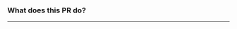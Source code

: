 ### What does this PR do?

<!--
Please include a summary of the change and/or which issue is fixed. Please also include relevant motivation and context. List any dependencies that are required for this change, also provide (if appropriate) any evidence - screenshots, gifs, logs, etc.

Oh, remember to follow conventional commits (https://conventionalcommits.org) on pull request title ;)
-->

---

